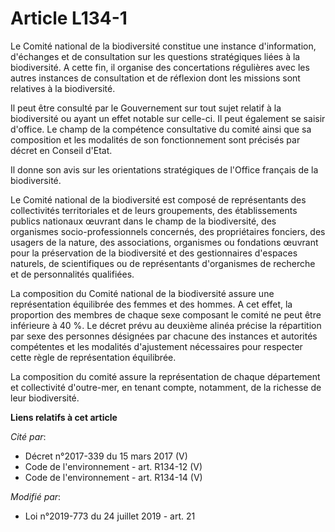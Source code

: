 # Article L134-1

Le Comité national de la biodiversité constitue une instance d'information, d'échanges et de consultation sur les questions
stratégiques liées à la biodiversité. A cette fin, il organise des concertations régulières avec les autres instances de
consultation et de réflexion dont les missions sont relatives à la biodiversité.

Il peut être consulté par le Gouvernement sur tout sujet relatif à la biodiversité ou ayant un effet notable sur celle-ci. Il
peut également se saisir d'office. Le champ de la compétence consultative du comité ainsi que sa composition et les modalités
de son fonctionnement sont précisés par décret en Conseil d'Etat.

Il donne son avis sur les orientations stratégiques de l'Office français de la biodiversité.

Le Comité national de la biodiversité est composé de représentants des collectivités territoriales et de leurs groupements,
des établissements publics nationaux œuvrant dans le champ de la biodiversité, des organismes socio-professionnels concernés,
des propriétaires fonciers, des usagers de la nature, des associations, organismes ou fondations œuvrant pour la préservation
de la biodiversité et des gestionnaires d'espaces naturels, de scientifiques ou de représentants d'organismes de recherche et
de personnalités qualifiées.

La composition du Comité national de la biodiversité assure une représentation équilibrée des femmes et des hommes. A cet
effet, la proportion des membres de chaque sexe composant le comité ne peut être inférieure à 40 %. Le décret prévu au
deuxième alinéa précise la répartition par sexe des personnes désignées par chacune des instances et autorités compétentes et
les modalités d'ajustement nécessaires pour respecter cette règle de représentation équilibrée.

La composition du comité assure la représentation de chaque département et collectivité d'outre-mer, en tenant compte,
notamment, de la richesse de leur biodiversité.

**Liens relatifs à cet article**

_Cité par_:

  - Décret n°2017-339 du 15 mars 2017 (V)
  - Code de l'environnement - art. R134-12 (V)
  - Code de l'environnement - art. R134-14 (V)

_Modifié par_:

  - Loi n°2019-773 du 24 juillet 2019 - art. 21
